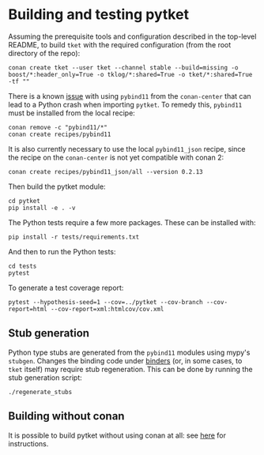 # Building and testing pytket

Assuming the prerequisite tools and configuration described in the top-level
README, to build `tket` with the required configuration (from the root directory
of the repo):

```shell
conan create tket --user tket --channel stable --build=missing -o boost/*:header_only=True -o tklog/*:shared=True -o tket/*:shared=True -tf ""
```

There is a known
[issue](https://github.com/conan-io/conan-center-index/issues/6605) with using
`pybind11` from the `conan-center` that can lead to a Python crash when
importing `pytket`. To remedy this, `pybind11` must be installed from the local
recipe:

```shell
conan remove -c "pybind11/*"
conan create recipes/pybind11
```

It is also currently necessary to use the local `pybind11_json` recipe, since
the recipe on the `conan-center` is not yet compatible with conan 2:

```shell
conan create recipes/pybind11_json/all --version 0.2.13
```

Then build the pytket module:

```shell
cd pytket
pip install -e . -v
```

The Python tests require a few more packages. These can be installed with:

```shell
pip install -r tests/requirements.txt
```

And then to run the Python tests:

```shell
cd tests
pytest
```

To generate a test coverage report:

```shell
pytest --hypothesis-seed=1 --cov=../pytket --cov-branch --cov-report=html --cov-report=xml:htmlcov/cov.xml
```

## Stub generation

Python type stubs are generated from the `pybind11` modules using mypy's `stubgen`. Changes the
binding code under [binders](binders) (or, in some cases, to `tket` itself) may require stub regeneration.
This can be done by running the stub generation script:
```shell
./regenerate_stubs
```

## Building without conan

It is possible to build pytket without using conan at all: see
[here](../build-without-conan.md) for instructions.
